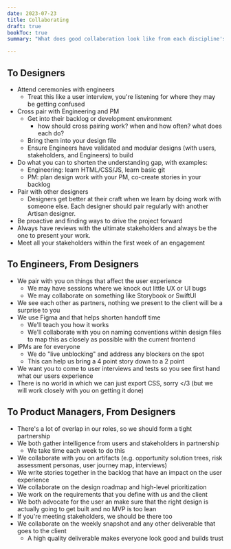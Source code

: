 ```yaml
---
date: 2023-07-23
title: Collaborating
draft: true
bookToc: true
summary: "What does good collaboration look like from each discipline's perspective?"

---
```


## To Designers

- Attend ceremonies with engineers
    - Treat this like a user interview, you're listening for where they may be getting confused
- Cross pair with Engineering and PM
    - Get into their backlog or development environment
        - how should cross pairing work? when and how often? what does each do?
    - Bring them into your design file
    - Ensure Engineers have validated and modular designs (with users, stakeholders, and Engineers) to build
- Do what you can to shorten the understanding gap, with examples:
    - Engineering: learn HTML/CSS/JS, learn basic git
    - PM: plan design work with your PM, co-create stories in your backlog
- Pair with other designers
    - Designers get better at their craft when we learn by doing work with someone else. Each designer should pair regularly with another Artisan designer.
- Be proactive and finding ways to drive the project forward
- Always have reviews with the ultimate stakeholders and always be the one to present your work.
- Meet all your stakeholders within the first week of an engagement

## To Engineers, From Designers

- We pair with you on things that affect the user experience
    - We may have sessions where we knock out little UX or UI bugs
    - We may collaborate on something like Storybook or SwiftUI
- We see each other as partners, nothing we present to the client will be a surprise to you
- We use Figma and that helps shorten handoff time
    - We'll teach you how it works
    - We'll collaborate with you on naming conventions within design files to map this as closely as possible with the current frontend
- IPMs are for everyone
    - We do "live unblocking" and address any blockers on the spot
    - This can help us bring a 4 point story down to a 2 point
- We want you to come to user interviews and tests so you see first hand what our users experience
- There is no world in which we can just export CSS, sorry </3 (but we will work closely with you on getting it done)

## To Product Managers, From Designers

- There's a lot of overlap in our roles, so we should form a tight partnership
- We both gather intelligence from users and stakeholders in partnership
    - We take time each week to do this
- We collaborate with you on artifacts (e.g. opportunity solution trees, risk assessment personas, user journey map, interviews)
- We write stories together in the backlog that have an impact on the user experience
- We collaborate on the design roadmap and high-level prioritization
- We work on the requirements that you define with us and the client
- We both advocate for the user an make sure that the right design is actually going to get built and no MVP is too lean
- If you're meeting stakeholders, we should be there too
- We collaborate on the weekly snapshot and any other deliverable that goes to the client
    - A high quality deliverable makes everyone look good and builds trust
